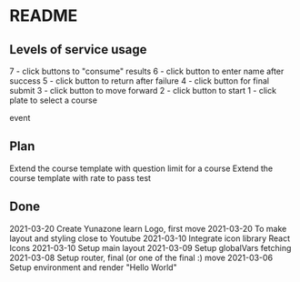 # README

## Levels of service usage

7 - click buttons to "consume" results
6 - click button to enter name after success
5 - click button to return after failure
4 - click button for final submit
3 - click button to move forward
2 - click button to start
1 - click plate to select a course

event

## Plan

Extend the course template with question limit for a course
Extend the course template with rate to pass test

## Done

2021-03-20 Create Yunazone learn Logo, first move
2021-03-20 To make layout and styling close to Youtube
2021-03-10 Integrate icon library React Icons
2021-03-10 Setup main layout
2021-03-09 Setup globalVars fetching
2021-03-08 Setup router, final (or one of the final :) move
2021-03-06 Setup environment and render "Hello World"
